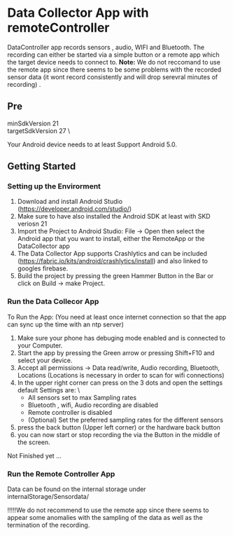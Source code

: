 # Data Collector App with remoteController
DataController app records sensors , audio, WIFI and Bluetooth. The recording can either be started via a simple button or a remote app which the target device needs to connect to.
    **Note:** We do not reccomand to use the remote app since there seems to be some problems with the recorded sensor data (it wont record consistently and will drop serevral minutes of recording) .
    
## Pre
    
minSdkVersion 21 \
targetSdkVersion 27 \

Your Android device needs to at least Support Android 5.0.

## Getting Started

### Setting up the Envirorment

1. Download and install Android Studio (https://developer.android.com/studio/)
2. Make sure to have also installed the Android SDK at least with SKD veriosn 21
3. Import the Project to Android Studio: File -> Open  then select the Android app that you want to install, either the RemoteApp or the DataCollector app
4. The Data Collector App supports Crashlytics and can be included (https://fabric.io/kits/android/crashlytics/install) and also linked to googles firebase.
5. Build the project by pressing the green Hammer Button in the Bar or click on Build -> make Project.

### Run the Data Collecor App
To Run the App: (You need at least once internet connection so that the app can sync up the time with an ntp server)
1. Make sure your phone has debuging mode enabled and is connected to your Computer.
2. Start the app by pressing the Green arrow or pressing Shift+F10 and select your device.
3. Accept all permissions -> Data read/write, Audio recording, Bluetooth, Locations (Locations is necessary in order to scan for wifi connections)
4. In the upper right corner can press on the 3 dots and open the settings
    default Settings are: \
	- All sensors set to max Sampling rates
	- Bluetooth , wifi, Audio recording are disabled
	- Remote controller is disabled
    - (Optional) Set the preferred sampling rates for the different sensors
5. press the back button (Upper left corner) or the hardware back button
6. you can now start or stop recording the via the Button in the middle of the screen.


Not Finished yet ...
### Run the Remote Controller App

Data can be found on the internal storage under internalStorage/Sensordata/
    
!!!!!We do not recommend to use the remote app since there seems to appear some anomalies with the sampling of the data as well as the termination of the recording.